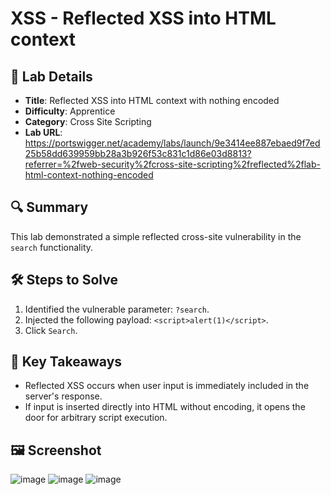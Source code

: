 # XSS - Reflected XSS into HTML context 

## 📌 Lab Details
- **Title**: Reflected XSS into HTML context with nothing encoded
- **Difficulty**: Apprentice
- **Category**: Cross Site Scripting
- **Lab URL**: https://portswigger.net/academy/labs/launch/9e3414ee887ebaed9f7ed25b58dd639959bb28a3b926f53c831c1d86e03d8813?referrer=%2fweb-security%2fcross-site-scripting%2freflected%2flab-html-context-nothing-encoded

## 🔍 Summary
This lab demonstrated a simple reflected cross-site vulnerability in the `search` functionality.

## 🛠 Steps to Solve
1. Identified the vulnerable parameter: `?search`.
2. Injected the following payload: `<script>alert(1)</script>`.
3. Click `Search`.
   
## 📖 Key Takeaways
- Reflected XSS occurs when user input is immediately included in the server's response.
- If input is inserted directly into HTML without encoding, it opens the door for arbitrary script execution.
  
## 🖼️ Screenshot 
![image](https://github.com/user-attachments/assets/04949819-c3db-4428-826f-64a0ae2c05f5)
![image](https://github.com/user-attachments/assets/004e636c-228a-4bae-a375-8ccb7cad66c6)
![image](https://github.com/user-attachments/assets/68070d74-4dd7-4f8a-bb17-89b23eebdd75)

